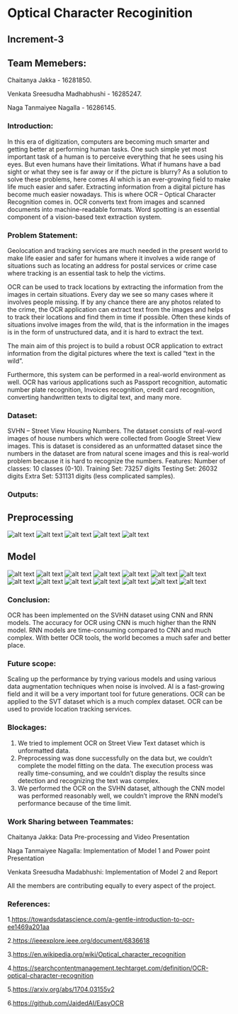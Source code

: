 # Optical Character Recoginition 

## Increment-3


## Team Memebers:

Chaitanya Jakka - 16281850.

Venkata Sreesudha Madhabhushi - 16285247.

Naga Tanmaiyee Nagalla - 16286145.


### Introduction:

In this era of digitization, computers are becoming much smarter and getting better at performing human tasks. One such simple yet most important task of a human is 
to perceive everything that he sees using his eyes. But even humans have their limitations. What if humans have a bad sight or what they see is far away or if the 
picture is blurry? As a solution to solve these problems, here comes AI which is an ever-growing field to make life much easier and safer. Extracting information 
from a digital picture has become much easier nowadays. This is where OCR – Optical Character Recognition comes in. OCR converts text from images and scanned 
documents into machine-readable formats. Word spotting is an essential component of a vision-based text extraction system. 

### Problem Statement:

Geolocation and tracking services are much needed in the present world to make life easier and safer for humans where it involves a wide range of situations such as locating an address for postal services or crime case where tracking is an essential task to help the victims. 

OCR can be used to track locations by extracting the information from the images in certain situations. Every day we see so many cases where it involves people missing. If by any chance there are any photos related to the crime, the OCR application can extract text from the images and helps to track their locations and find them in time if possible. Often these kinds of situations involve images from the wild, that is the information in the images is in the form of unstructured data, and it is hard to extract the text. 

The main aim of this project is to build a robust OCR application to extract information from the digital pictures where the text is called “text in the wild”.

Furthermore, this system can be performed in a real-world environment as well. OCR has various applications such as Passport recognition, automatic number plate recognition, Invoices recognition, credit card recognition, converting handwritten texts to digital text, and many more.



### Dataset:

SVHN – Street View Housing Numbers. The dataset consists of real-word images of house numbers which were collected from Google Street View images. This is dataset is considered as an unformatted dataset since the numbers in the dataset are from natural scene images and this is real-world problem because it is hard to recognize the numbers.
Features:
Number of classes: 10 classes (0-10).
Training Set: 73257 digits
Testing Set: 26032 digits
Extra Set: 531131 digits (less complicated samples).

### Outputs:

## Preprocessing
![alt text](https://github.com/Tanmaiyee28/Python-Project-Street-View-Number-Detection/blob/main/outputs/o1.png)
![alt text](https://github.com/Tanmaiyee28/Python-Project-Street-View-Number-Detection/blob/main/outputs/o2.png)
![alt text](https://github.com/Tanmaiyee28/Python-Project-Street-View-Number-Detection/blob/main/outputs/o3.png)
![alt text](https://github.com/Tanmaiyee28/Python-Project-Street-View-Number-Detection/blob/main/outputs/o4.png)
![alt text](https://github.com/Tanmaiyee28/Python-Project-Street-View-Number-Detection/blob/main/outputs/o5.png)
## Model
![alt text](https://github.com/Tanmaiyee28/Python-Project-Street-View-Number-Detection/blob/main/outputs/o6.png)
![alt text](https://github.com/Tanmaiyee28/Python-Project-Street-View-Number-Detection/blob/main/outputs/o7.png)
![alt text](https://github.com/Tanmaiyee28/Python-Project-Street-View-Number-Detection/blob/main/outputs/o8.png)
![alt text](https://github.com/Tanmaiyee28/Python-Project-Street-View-Number-Detection/blob/main/outputs/o9.png)
![alt text](https://github.com/Tanmaiyee28/Python-Project-Street-View-Number-Detection/blob/main/outputs/o10.png)
![alt text](https://github.com/Tanmaiyee28/Python-Project-Street-View-Number-Detection/blob/main/outputs/o11.png)
![alt text](https://github.com/Tanmaiyee28/Python-Project-Street-View-Number-Detection/blob/main/outputs/o12.png)
![alt text](https://github.com/Tanmaiyee28/Python-Project-Street-View-Number-Detection/blob/main/outputs/o13.png)
![alt text](https://github.com/Tanmaiyee28/Python-Project-Street-View-Number-Detection/blob/main/outputs/o14.png)
![alt text](https://github.com/Tanmaiyee28/Python-Project-Street-View-Number-Detection/blob/main/outputs/o15.png)
![alt text](https://github.com/Tanmaiyee28/Python-Project-Street-View-Number-Detection/blob/main/outputs/o16.png)
![alt text](https://github.com/Tanmaiyee28/Python-Project-Street-View-Number-Detection/blob/main/outputs/o17.png)
![alt text](https://github.com/Tanmaiyee28/Python-Project-Street-View-Number-Detection/blob/main/outputs/o18.png)
![alt text](https://github.com/Tanmaiyee28/Python-Project-Street-View-Number-Detection/blob/main/outputs/o19.png)

### Conclusion:
OCR has been implemented on the SVHN dataset using CNN and RNN models. The accuracy for OCR using CNN is much higher than the RNN model. RNN models are time-consuming compared to CNN and much complex. With better OCR tools, the world becomes a much safer and better place. 

### Future scope:
Scaling up the performance by trying various models and using various data augmentation techniques when noise is involved. AI is a fast-growing field and it will be a very important tool for future generations. OCR can be applied to the SVT dataset which is a much complex dataset. OCR can be used to provide location tracking services. 

### Blockages:
1.	We tried to implement OCR on Street View Text dataset which is unformatted data. 
2.	Preprocessing was done successfully on the data but, we couldn’t complete the model fitting on the data. The execution process was really time-consuming, and we couldn’t display the results since detection and recognizing the text was complex.
3.	We performed the OCR on the SVHN dataset, although the CNN model was performed reasonably well, we couldn’t improve the RNN model’s performance because of the time limit. 


### Work Sharing between Teammates:

Chaitanya Jakka: Data Pre-processing and Video Presentation

Naga Tanmaiyee Nagalla: Implementation of Model 1 and Power point Presentation

Venkata Sreesudha Madabhushi: Implementation of Model 2 and Report 

All the members are contributing equally to every aspect of the project.



### References:

1.https://towardsdatascience.com/a-gentle-introduction-to-ocr-ee1469a201aa

2.https://ieeexplore.ieee.org/document/6836618

3.https://en.wikipedia.org/wiki/Optical_character_recognition

4.https://searchcontentmanagement.techtarget.com/definition/OCR-optical-character-recognition

5.https://arxiv.org/abs/1704.03155v2

6.https://github.com/JaidedAI/EasyOCR





